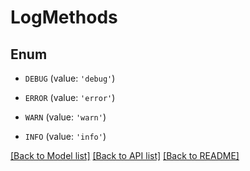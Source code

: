 # LogMethods


## Enum

* `DEBUG` (value: `'debug'`)

* `ERROR` (value: `'error'`)

* `WARN` (value: `'warn'`)

* `INFO` (value: `'info'`)

[[Back to Model list]](../README.md#documentation-for-models) [[Back to API list]](../README.md#documentation-for-api-endpoints) [[Back to README]](../README.md)


